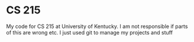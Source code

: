 # CS 215
My code for CS 215 at University of Kentucky. I am not responsible if parts of this are wrong etc. I just used git to manage my projects and stuff
